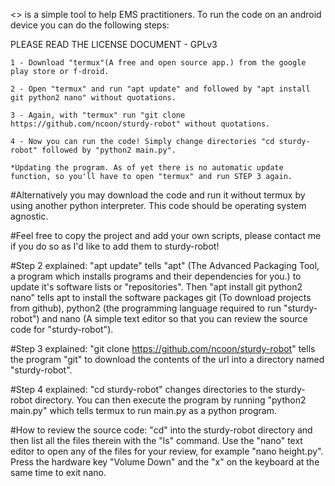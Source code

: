 <<sturdy-robot>> is a simple tool to help EMS practitioners. To run the code on an android device you can do the following steps:

PLEASE READ THE LICENSE DOCUMENT - GPLv3

	1 - Download "termux"(A free and open source app.) from the google play store or f-droid.

	2 - Open "termux" and run "apt update" and followed by "apt install git python2 nano" without quotations.

	3 - Again, with "termux" run "git clone https://github.com/ncoon/sturdy-robot" without quotations.

	4 - Now you can run the code! Simply change directories "cd sturdy-robot" followed by "python2 main.py".
	
	*Updating the program. As of yet there is no automatic update function, so you'll have to open "termux" and run STEP 3 again. 

#Alternatively you may download the code and run it without termux by using another python interpreter. This code should be operating system agnostic.

#Feel free to copy the project and add your own scripts, please contact me if you do so as I'd like to add them to sturdy-robot!

#Step 2 explained: "apt update" tells "apt" (The Advanced Packaging Tool, a program which installs programs and their dependencies for you.) to update it's software lists or "repositories". Then "apt install git python2 nano" tells apt to install the software packages git (To download projects from github), python2 (the programming language required to run "sturdy-robot") and nano (A simple text editor so that you can review the source code for "sturdy-robot").

#Step 3 explained: "git clone https://github.com/ncoon/sturdy-robot" tells the program "git" to download the contents of the url into a directory named "sturdy-robot". 

#Step 4 explained: "cd sturdy-robot" changes directories to the sturdy-robot directory. You can then execute the program by running "python2 main.py" which tells termux to run main.py as a python program.
 
#How to review the source code: "cd" into the sturdy-robot directory and then list all the files therein with the "ls" command.  Use the "nano" text editor to open any of the files for your review, for example "nano height.py". Press the hardware key "Volume Down" and the "x" on the keyboard at the same time to exit nano.

